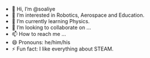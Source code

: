 - 👋 Hi, I’m @soaliye
- 👀 I’m interested in Robotics, Aerospace and Education.
- 🌱 I’m currently learning Physics.
- 💞️ I’m looking to collaborate on ...
- 📫 How to reach me ...
- 😄 Pronouns: he/him/his
- ⚡ Fun fact: I like everything about STEAM.

<!---
soaliye/soaliye is a ✨ special ✨ repository because its `README.md` (this file) appears on your GitHub profile.
You can click the Preview link to take a look at your changes.
--->
